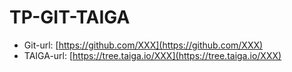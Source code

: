 # TP-GIT-TAIGA

* Git-url: [https://github.com/XXX](https://github.com/XXX)
* TAIGA-url: [https://tree.taiga.io/XXX](https://tree.taiga.io/XXX)
